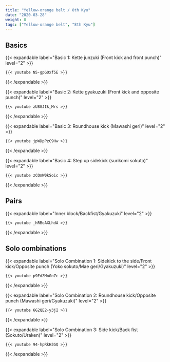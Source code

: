 ```yaml
---
title: "Yellow-orange belt / 8th Kyu"
date: "2020-03-28"
weight: 8
tags: ["Yellow-orange belt", "8th Kyu"]
---
```


## Basics

{{< expandable label="Basic 1: Kette junzuki (Front kick and front punch)" level="2" >}}

    {{< youtube N5-gpGOxf5E >}}

{{< /expandable >}}


{{< expandable label="Basic 2: Kette gyakuzuki (Front kick and opposite punch)" level="2" >}}

    {{< youtube zU8GJIk_Mrs >}}

{{< /expandable >}}


{{< expandable label="Basic 3: Roundhouse kick (Mawashi geri)" level="2" >}}

    {{< youtube jpWDpPzC9Hw >}}

{{< /expandable >}}


{{< expandable label="Basic 4: Step up sidekick (surikomi sokuto)" level="2" >}}

    {{< youtube zCQmW0kSoic >}}

{{< /expandable >}}


## Pairs

{{< expandable label="Inner block/Backfist/Gyakuzuki" level="2" >}}

    {{< youtube _hRBoAXLhdA >}}

{{< /expandable >}}


## Solo combinations

{{< expandable label="Solo Combination 1: Sidekick to the side/Front kick/Opposite punch (Yoko sokuto/Mae geri/Gyakuzuki)" level="2" >}}

    {{< youtube p9EdZMnGnZc >}}

{{< /expandable >}}


{{< expandable label="Solo Combination 2: Roundhouse kick/Opposite punch (Mawashi geri/Gyakuzuki)" level="2" >}}

    {{< youtube 6G2QE2-y3jI >}}

{{< /expandable >}}


{{< expandable label="Solo Combination 3: Side kick/Back fist (Sokuto/Uraken)" level="2" >}}

    {{< youtube 94-hpRkH3GQ >}}

{{< /expandable >}}


